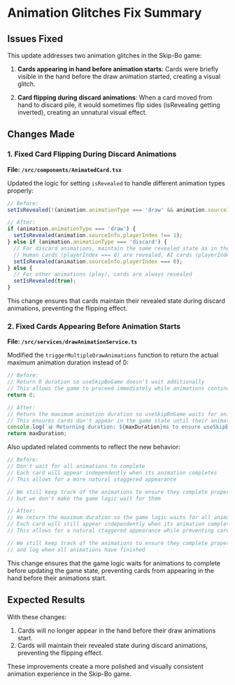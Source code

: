 # Animation Glitches Fix Summary

## Issues Fixed

This update addresses two animation glitches in the Skip-Bo game:

1. **Cards appearing in hand before animation starts**: Cards were briefly visible in the hand before the draw animation started, creating a visual glitch.

2. **Card flipping during discard animations**: When a card moved from hand to discard pile, it would sometimes flip sides (isRevealing getting inverted), creating an unnatural visual effect.

## Changes Made

### 1. Fixed Card Flipping During Discard Animations

**File: `/src/components/AnimatedCard.tsx`**

Updated the logic for setting `isRevealed` to handle different animation types properly:

```typescript
// Before:
setIsRevealed(!(animation.animationType === 'draw' && animation.sourceInfo.playerIndex === 1));

// After:
if (animation.animationType === 'draw') {
  setIsRevealed(animation.sourceInfo.playerIndex !== 1);
} else if (animation.animationType === 'discard') {
  // For discard animations, maintain the same revealed state as in the hand
  // Human cards (playerIndex === 0) are revealed, AI cards (playerIndex === 1) are not
  setIsRevealed(animation.sourceInfo.playerIndex === 0);
} else {
  // For other animations (play), cards are always revealed
  setIsRevealed(true);
}
```

This change ensures that cards maintain their revealed state during discard animations, preventing the flipping effect.

### 2. Fixed Cards Appearing Before Animation Starts

**File: `/src/services/drawAnimationService.ts`**

Modified the `triggerMultipleDrawAnimations` function to return the actual maximum animation duration instead of 0:

```typescript
// Before:
// Return 0 duration so useSkipBoGame doesn't wait additionally
// This allows the game to proceed immediately while animations continue in the background
return 0;

// After:
// Return the maximum animation duration so useSkipBoGame waits for animations to complete
// This ensures cards don't appear in the game state until their animations finish
console.log(`📊 Returning duration: ${maxDuration}ms to ensure useSkipBoGame waits for animations`);
return maxDuration;
```

Also updated related comments to reflect the new behavior:

```typescript
// Before:
// Don't wait for all animations to complete
// Each card will appear independently when its animation completes
// This allows for a more natural staggered appearance

// We still keep track of the animations to ensure they complete properly
// but we don't make the game logic wait for them

// After:
// We return the maximum duration so the game logic waits for all animations to complete
// Each card will still appear independently when its animation completes
// This allows for a natural staggered appearance while preventing cards from appearing prematurely

// We still keep track of the animations to ensure they complete properly
// and log when all animations have finished
```

This change ensures that the game logic waits for animations to complete before updating the game state, preventing cards from appearing in the hand before their animations start.

## Expected Results

With these changes:

1. Cards will no longer appear in the hand before their draw animations start.
2. Cards will maintain their revealed state during discard animations, preventing the flipping effect.

These improvements create a more polished and visually consistent animation experience in the Skip-Bo game.
